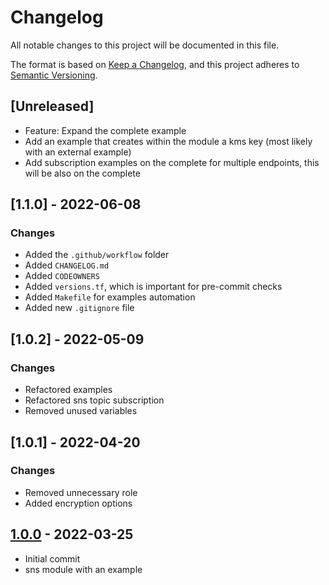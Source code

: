 # Changelog
All notable changes to this project will be documented in this file.

The format is based on [Keep a Changelog](https://keepachangelog.com/en/1.0.0/),
and this project adheres to [Semantic Versioning](https://semver.org/spec/v2.0.0.html).

## [Unreleased]
- Feature: Expand the complete example
- Add an example that creates within the module a kms key (most likely with an external example)
- Add subscription examples on the complete for multiple endpoints, this will be also on the complete

## [1.1.0] - 2022-06-08
### Changes
- Added the `.github/workflow` folder
- Added `CHANGELOG.md`
- Added `CODEOWNERS`
- Added `versions.tf`, which is important for pre-commit checks
- Added `Makefile` for examples automation
- Added new `.gitignore` file

## [1.0.2] - 2022-05-09
### Changes
- Refactored examples
- Refactored sns topic subscription
- Removed unused variables

## [1.0.1] - 2022-04-20
### Changes
- Removed unnecessary role
- Added encryption options

## [1.0.0] - 2022-03-25
- Initial commit
- sns module with an example

[1.0.0]: https://github.com/boldlink/terraform-aws-sns/releases/tag/1.0.0
